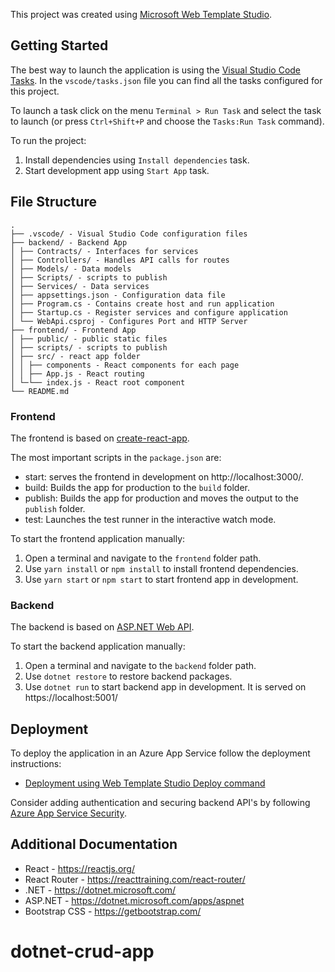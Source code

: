 ﻿This project was created using [Microsoft Web Template Studio](https://github.com/Microsoft/WebTemplateStudio).

## Getting Started

The best way to launch the application is using the [Visual Studio Code Tasks](https://code.visualstudio.com/docs/editor/tasks). In the `vscode/tasks.json` file you can find all the tasks configured for this project.

To launch a task click on the menu `Terminal > Run Task` and select the task to launch (or press `Ctrl+Shift+P` and choose the `Tasks:Run Task` command).

To run the project:

1. Install dependencies using `Install dependencies` task.
2. Start development app using `Start App` task.

## File Structure
```
.
├── .vscode/ - Visual Studio Code configuration files
├── backend/ - Backend App
│ ├── Contracts/ - Interfaces for services
│ ├── Controllers/ - Handles API calls for routes
│ ├── Models/ - Data models
│ ├── Scripts/ - scripts to publish
│ ├── Services/ - Data services
│ ├── appsettings.json - Configuration data file
│ ├── Program.cs - Contains create host and run application
│ ├── Startup.cs - Register services and configure application
│ └── WebApi.csproj - Configures Port and HTTP Server
├── frontend/ - Frontend App
│ ├── public/ - public static files
│ ├── scripts/ - scripts to publish
│ ├── src/ - react app folder
│ │ ├── components - React components for each page
│ │ ├── App.js - React routing
│ └─└── index.js - React root component
└── README.md
```

### Frontend

The frontend is based on [create-react-app](https://github.com/facebook/create-react-app).

The most important scripts in the `package.json` are:
  - start: serves the frontend in development on http://localhost:3000/.
  - build: Builds the app for production to the `build` folder.
  - publish: Builds the app for production and moves the output to the `publish` folder.
  - test: Launches the test runner in the interactive watch mode.

To start the frontend application manually:
  1. Open a terminal and navigate to the `frontend` folder path.
  2. Use `yarn install` or `npm install` to install frontend dependencies.
  3. Use `yarn start` or `npm start` to start frontend app in development.

### Backend

The backend is based on [ASP.NET Web API](https://dotnet.microsoft.com/apps/aspnet/apis).

To start the backend application manually:
  1. Open a terminal and navigate to the `backend` folder path.
  2. Use `dotnet restore` to restore backend packages.
  3. Use `dotnet run` to start backend app in development. It is served on https://localhost:5001/

## Deployment

To deploy the application in an Azure App Service follow the deployment instructions:

- [Deployment using Web Template Studio Deploy command](https://github.com/microsoft/WebTemplateStudio/blob/dev/docs/generated-apps/deployment.md)

Consider adding authentication and securing backend API's by following [Azure App Service Security](https://docs.microsoft.com/en-us/azure/app-service/overview-security).

## Additional Documentation

- React - https://reactjs.org/
- React Router - https://reacttraining.com/react-router/
- .NET - https://dotnet.microsoft.com/
- ASP.NET - https://dotnet.microsoft.com/apps/aspnet
- Bootstrap CSS - https://getbootstrap.com/
# dotnet-crud-app
